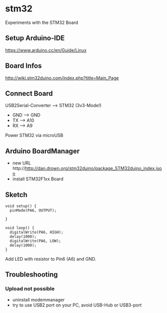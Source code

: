 # stm32
Experiments with the STM32 Board

## Setup Arduino-IDE

https://www.arduino.cc/en/Guide/Linux

## Board Infos

http://wiki.stm32duino.com/index.php?title=Main_Page

## Connect Board

USB2Serial-Converter --> STM32 (3v3-Mode!)
* GND --> GND
* TX --> A10
* RX --> A9

Power STM32 via microUSB

## Arduino BoardManager

* new URL http://http://dan.drown.org/stm32duino/package_STM32duino_index.json
* install STM32F1xx Board

## Sketch

~~~~~
void setup() {
  pinMode(PA6, OUTPUT);

}

void loop() {
  digitalWrite(PA6, HIGH);
  delay(1000);
  digitalWrite(PA6, LOW);
  delay(1000);
}
~~~~~

Add LED with resistor to Pin6 (A6) and GND.

## Troubleshooting

### Upload not possible

* uninstall modemmanager
* try to use USB2 port on your PC, avoid USB-Hub or USB3-port

